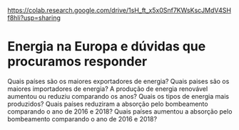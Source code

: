 https://colab.research.google.com/drive/1sH_ft_x5x0Snf7KWsKscJMdV4SHf8hli?usp=sharing
# Energia na Europa e dúvidas que procuramos responder
Quais países são os maiores exportadores de energia?
Quais paises são os maiores importadores de energia?
A produção de energia renovável aumentou ou reduziu comparando os anos?
Quais os tipos de energia mais produzidos?
Quais países reduziram a  absorção pelo bombeamento comparando o ano de 2016 e 2018?
Quais países aumentou a absorção pelo bombeamento comparando o ano de 2016 e 2018?
